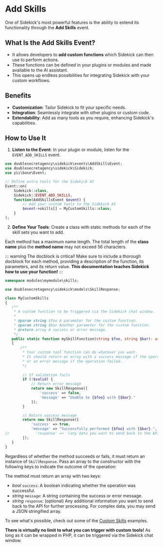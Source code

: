# Add Skills

One of Sidekick's most powerful features is the ability to extend its functionality through the **Add Skills** event.

## What Is the Add Skills Event?

- It allows developers to **add custom functions** which Sidekick can then use to perform actions.
- These functions can be defined in your plugins or modules and made available to the AI assistant.
- This opens up endless possibilities for integrating Sidekick with your custom workflows.

## Benefits

- **Customization**: Tailor Sidekick to fit your specific needs.
- **Integration**: Seamlessly integrate with other plugins or custom code.
- **Extendability**: Add as many tools as you require, enhancing Sidekick's capabilities.

## How to Use It

1. **Listen to the Event**: In your plugin or module, listen for the `EVENT_ADD_SKILLS` event.

```php
use doublesecretagency\sidekick\events\AddSkillsEvent;
use doublesecretagency\sidekick\Sidekick;
use yii\base\Event;

// Define extra tools for the Sidekick AI
Event::on(
    Sidekick::class,
    Sidekick::EVENT_ADD_SKILLS,
    function(AddSkillsEvent $event) {
        // Add your custom tools to the Sidekick AI
        $event->skills[] = MyCustomSkills::class;
    }
);
```

2. **Define Your Tools**: Create a class with static methods for each of the skill sets you want to add.

Each method has a maximum name length. The total length of the **class name** plus the **method name** may not exceed 56 characters.

::: warning The docblock is critical!
Make sure to include a thorough docblock for each method, providing a description of the function, its parameters, and its return value. **This documentation teaches Sidekick how to use your function!**
:::

```php
namespace modules\mymodule\skills;

use doublesecretagency\sidekick\models\SkillResponse;

class MyCustomSkills
{
   /**
    * A custom function to be triggered via the Sidekick chat window.
    *
    * @param string $foo A parameter for the custom function.
    * @param string $bar Another parameter for the custom function.
    * @return array A success or error message.
    */
   public static function mySkillFunction(string $foo, string $bar): array
   {
       /**
        * Your custom tool function can do whatever you want.
        * It should return an array with a success message if the operation was successful,
        * or an error message if the operation failed.
        */
       
        // If validation fails
        if (!$valid) {
            // Return error message
            return new SkillResponse([
                'success' => false,
                'message' => "Unable to {$foo} with {$bar}."
            ]);
        }

        // Return success message
        return new SkillResponse([
            'success' => true,
            'message' => "Successfully performed {$foo} with {$bar}.",
//            'response' => '(any data you want to send back to the API for further processing)'
        ]);
   }
}
```

Regardless of whether the method succeeds or fails, it must return an instance of `SkillResponse`. Pass an array to the constructor with the following keys to indicate the outcome of the operation:

The method must return an array with two keys:
- _bool_ `success`: A boolean indicating whether the operation was successful.
- _string_ `message`: A string containing the success or error message.
- _string_ `response`: (optional) Any additional information you want to send back to the API for further processing. For complex data, you may send a JSON stringified array.

To see what's possible, check out some of the [Custom Skills](/examples/) examples.

**There is virtually no limit to what you can trigger with custom tools!** As long as it can be wrapped in PHP, it can be triggered via the Sidekick chat window.

